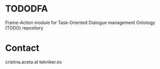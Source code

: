 # TODODFA
Frame-Action module for Task-Oriented Dialogue management Ontology (TODO) repository

# Contact
cristina.aceta at tekniker.es
